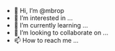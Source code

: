- 👋 Hi, I’m @mbrop
- 👀 I’m interested in ...
- 🌱 I’m currently learning ...
- 💞️ I’m looking to collaborate on ...
- 📫 How to reach me ...

<!---
mbrop/mbrop is a ✨ special ✨ repository because its `README.md` (this file) appears on your GitHub profile.
You can click the Preview link to take a look at your changes.
--->

